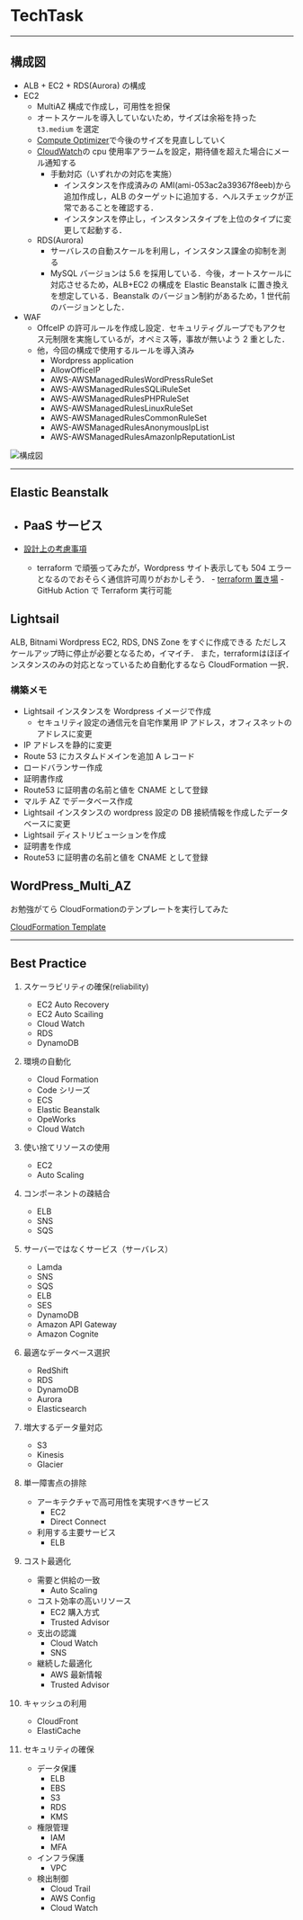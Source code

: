 # TechTask

---

## 構成図

- ALB + EC2 + RDS(Aurora) の構成
- EC2
  - MultiAZ 構成で作成し，可用性を担保
  - オートスケールを導入していないため，サイズは余裕を持った `t3.medium` を選定
  - [Compute Optimizer](https://console.aws.amazon.com/compute-optimizer/home?region=ap-northeast-1#/dashboard)で今後のサイズを見直ししていく
  - [CloudWatch](https://ap-northeast-1.console.aws.amazon.com/cloudwatch/home?region=ap-northeast-1#alarmsV2:alarm/wordpress-ec2-cpuutilization-alarm?)の cpu 使用率アラームを設定，期待値を超えた場合にメール通知する
    - 手動対応（いずれかの対応を実施）
      - インスタンスを作成済みの AMI(ami-053ac2a39367f8eeb)から追加作成し，ALB のターゲットに追加する．ヘルスチェックが正常であることを確認する．
      - インスタンスを停止し，インスタンスタイプを上位のタイプに変更して起動する．
  - RDS(Aurora)
    - サーバレスの自動スケールを利用し，インスタンス課金の抑制を測る
    - MySQL バージョンは 5.6 を採用している．今後，オートスケールに対応させるため，ALB+EC2 の構成を Elastic Beanstalk に置き換えを想定している．Beanstalk のバージョン制約があるため，1 世代前のバージョンとした．
- WAF
  - OffceIP の許可ルールを作成し設定．セキュリティグループでもアクセス元制限を実施しているが，オペミス等，事故が無いよう 2 重とした．
  - 他，今回の構成で使用するルールを導入済み
    - Wordpress application
    - AllowOfficeIP
    - AWS-AWSManagedRulesWordPressRuleSet
    - AWS-AWSManagedRulesSQLiRuleSet
    - AWS-AWSManagedRulesPHPRuleSet
    - AWS-AWSManagedRulesLinuxRuleSet
    - AWS-AWSManagedRulesCommonRuleSet
    - AWS-AWSManagedRulesAnonymousIpList
    - AWS-AWSManagedRulesAmazonIpReputationList

![構成図](./system-diagram.drawio.png)

---

## Elastic Beanstalk

- ## PaaS サービス
- [設計上の考慮事項](https://docs.aws.amazon.com/ja_jp/elasticbeanstalk/latest/dg/concepts.concepts.design.html)

  - terraform で頑張ってみたが，Wordpress サイト表示しても 504 エラーとなるのでおそらく通信許可周りがおかしそう． - [terraform 置き場](./terraform) - GitHub Action で Terraform 実行可能

## Lightsail

ALB, Bitnami Wordpress EC2, RDS, DNS Zone をすぐに作成できる
ただしスケールアップ時に停止が必要となるため，イマイチ．
また，terraformはほぼインスタンスのみの対応となっているため自動化するなら CloudFormation 一択．

### 構築メモ

- Lightsail インスタンスを Wordpress イメージで作成
  - セキュリティ設定の通信元を自宅作業用 IP アドレス，オフィスネットのアドレスに変更
- IP アドレスを静的に変更
- Route 53 にカスタムドメインを追加 A レコード
- ロードバランサー作成
- 証明書作成
- Route53 に証明書の名前と値を CNAME として登録
- マルチ AZ でデータベース作成
- Lightsail インスタンスの wordpress 設定の DB 接続情報を作成したデータベースに変更
- Lightsail ディストリビューションを作成
- 証明書を作成
- Route53 に証明書の名前と値を CNAME として登録

## WordPress_Multi_AZ

お勉強がてら CloudFormationのテンプレートを実行してみた

[CloudFormation Template](CloudFormation/WordPress_Multi_AZ/template.yaml)

---

## Best Practice

1. スケーラビリティの確保(reliability)

   - EC2 Auto Recovery
   - EC2 Auto Scailing
   - Cloud Watch
   - RDS
   - DynamoDB

1. 環境の自動化

   - Cloud Formation
   - Code シリーズ
   - ECS
   - Elastic Beanstalk
   - OpeWorks
   - Cloud Watch

1. 使い捨てリソースの使用

   - EC2
   - Auto Scaling

1. コンポーネントの疎結合

   - ELB
   - SNS
   - SQS

1. サーバーではなくサービス（サーバレス）

   - Lamda
   - SNS
   - SQS
   - ELB
   - SES
   - DynamoDB
   - Amazon API Gateway
   - Amazon Cognite

1. 最適なデータベース選択

   - RedShift
   - RDS
   - DynamoDB
   - Aurora
   - Elasticsearch

1. 増大するデータ量対応

   - S3
   - Kinesis
   - Glacier

1. 単一障害点の排除

   - アーキテクチャで高可用性を実現すべきサービス
     - EC2
     - Direct Connect
   - 利用する主要サービス
     - ELB

1. コスト最適化

   - 需要と供給の一致
     - Auto Scaling
   - コスト効率の高いリソース
     - EC2 購入方式
     - Trusted Advisor
   - 支出の認識
     - Cloud Watch
     - SNS
   - 継続した最適化
     - AWS 最新情報
     - Trusted Advisor

1. キャッシュの利用

   - CloudFront
   - ElastiCache

1. セキュリティの確保

   - データ保護
     - ELB
     - EBS
     - S3
     - RDS
     - KMS
   - 権限管理
     - IAM
     - MFA
   - インフラ保護
     - VPC
   - 検出制御
     - Cloud Trail
     - AWS Config
     - Cloud Watch
